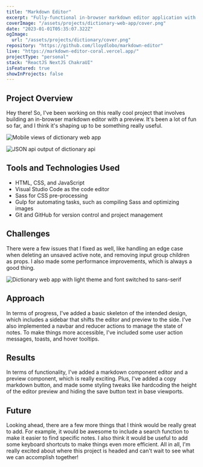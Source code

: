 ```yaml
---
title: "Markdown Editor"
excerpt: "Fully-functional in-browser markdown editor application with a light/dark mode toggle"
coverImage: "/assets/projects/dictionary-web-app/cover.png"
date: "2023-01-01T05:35:07.322Z"
ogImage:
  url: "/assets/projects/dictionary/cover.png"
repository: "https://github.com/lloydlobo/markdown-editor"
live: "https://markdown-editor-coral.vercel.app/"
projectType: "personal"
stack: "ReactJS NextJS ChakraUI"
isFeatured: true
showInProjects: false
---
```


## Project Overview

Hey there! So, I've been working on this really cool project that involves building an in-browser markdown editor with a preview. It's been a lot of fun so far, and I think it's shaping up to be something really useful.

![Mobile views of dictionary web app](/assets/projects/dictionary-web-app/mobile-dark-light.jpg)

![JSON api output of dictionary api](/assets/projects/dictionary-web-app/json.png)

## Tools and Technologies Used

- HTML, CSS, and JavaScript
- Visual Studio Code as the code editor
- Sass for CSS pre-processing
- Gulp for automating tasks, such as compiling Sass and optimizing images
- Git and GitHub for version control and project management

## Challenges

There were a few issues that I fixed as well, like handling an edge case when deleting an unsaved active note, and removing input group children as props. I also made some performance improvements, which is always a good thing.

![Dictionary web app with light theme and font switched to sans-serif](/assets/projects/dictionary-web-app/light-theme-sans-serif.png)

## Approach

In terms of progress, I've added a basic skeleton of the intended design, which includes a sidebar that shifts the editor and preview to the side. I've also implemented a navbar and reducer actions to manage the state of notes. To make things more accessible, I've included some user action messages, toasts, and hover tooltips.


## Results

In terms of functionality, I've added a markdown component editor and a preview component, which is really exciting. Plus, I've added a copy markdown button, and made some styling tweaks like hardcoding the height of the editor preview and hiding the save button text in base viewports.

## Future

Looking ahead, there are a few more things that I think would be really great to add. For example, it would be awesome to include a search function to make it easier to find specific notes. I also think it would be useful to add some keyboard shortcuts to make things even more efficient. All in all, I'm really excited about where this project is headed and can't wait to see what we can accomplish together!

